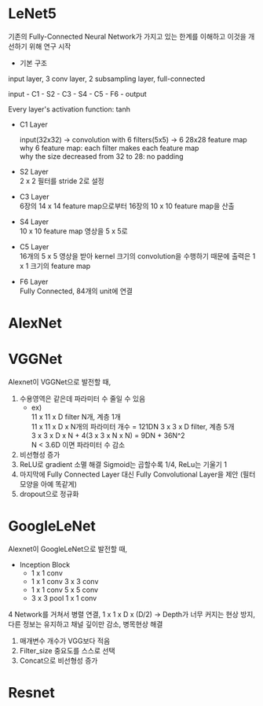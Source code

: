 # LeNet5

기존의 Fully-Connected Neural Network가 가지고 있는 한계를 이해하고 이것을 개선하기 위해 연구 시작

- 기본 구조

input layer, 3 conv layer, 2 subsampling layer, full-connected

input - C1 - S2 - C3 - S4 - C5 - F6 - output

Every layer's activation function: tanh

- C1 Layer  

  input(32x32) → convolution with 6 filters(5x5) → 6 28x28 feature map  
  why 6 feature map: each filter makes each feature map  
  why the size decreased from 32 to 28: no padding
  

- S2 Layer  
2 x 2 필터를 stride 2로 설정
  

- C3 Layer  
6장의 14 x 14 feature map으로부터 16장의 10 x 10 feature map을 산출
  

- S4 Layer  
10 x 10 feature map 영상을 5 x 5로
  

- C5 Layer  
16개의 5 x 5 영상을 받아 kernel 크기의 convolution을 수행하기 때문에 출력은 1 x 1 크기의 feature map
  
- F6 Layer  
Fully Connected, 84개의 unit에 연결


# AlexNet
# VGGNet 

Alexnet이 VGGNet으로 발전할 때,
1. 수용영역은 같은데 파라미터 수 줄일 수 있음
   - ex)   
      11 x 11 x D filter N개, 계층 1개   
      11 x 11 x D x N개의 파라미터 개수 = 121DN
      3 x 3 x D filter, 계층 5개  
        3 x 3 x D x N + 4(3 x 3 x N x N) = 9DN + 36N^2  
      N < 3.6D 이면 파라미터 수 감소  
2. 비선형성 증가
3. ReLU로 gradient 소멸 해결
   Sigmoid는 곱할수록 1/4, ReLu는 기울기 1
4. 마지막에 Fully Connected Layer 대신 Fully Convolutional Layer을 제안 (필터 모양을 아예 똑같게)
5. dropout으로 정규화

# GoogleLeNet

Alexnet이 GoogleLeNet으로 발전할 때,
- Inception Block
  - 1 x 1 conv
  - 1 x 1 conv 3 x 3 conv
  - 1 x 1 conv 5 x 5 conv
  - 3 x 3 pool 1 x 1 conv

4 Network를 거쳐서 병렬 연결, 1 x 1 x D x (D/2) -> Depth가 너무 커지는 현상 방지, 다른 정보는 유지하고 채널 깊이만 감소, 병목현상 해결

1. 매개변수 개수가 VGG보다 적음
2. Filter_size 중요도를 스스로 선택
3. Concat으로 비선형성 증가

# Resnet

